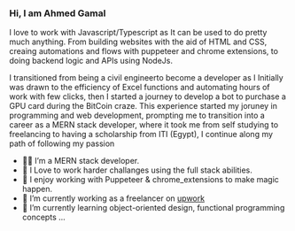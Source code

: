 ### Hi, I am Ahmed Gamal

I love to work with Javascript/Typescript as It can be used to do pretty much anything.
From building websites with the aid of HTML and CSS, creaing automations and flows with puppeteer and chrome extensions, to doing backend logic and APIs using NodeJs.

I transitioned from being a civil engineerto become a developer as I Initially  was drawn to the efficiency of Excel functions and automating hours of work with few clicks, then I started a journey to develop a bot to purchase a GPU card during the BitCoin craze. This experience started my joruney in programming and web development, prompting me to transition into a career as a MERN stack developer, where it took me from self studying to freelancing to having a scholarship from ITI (Egypt), I continue along my path of following my passion

- 👨‍💻 I’m a MERN stack developer.
- 🧠 I Love to work harder challanges using the full stack abilities.
- 🧵 I enjoy working with Puppeteer & chrome_extensions to make magic happen.
- 🔭 I’m currently working as a freelancer on [upwork](https://www.upwork.com/freelancers/~0198f475dd5c7e7d56)
- 🌱 I’m currently learning object-oriented design, functional programming concepts ...

